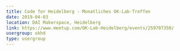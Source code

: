 ```yaml
---
title: Code for Heidelberg - Monatliches OK-Lab-Treffen 
date: 2019-04-03
location: DAI Makerspace, Heidelberg
link: https://www.meetup.com/OK-Lab-Heidelberg/events/259707350/
usergroup: okhd
type: usergroup
---
```

